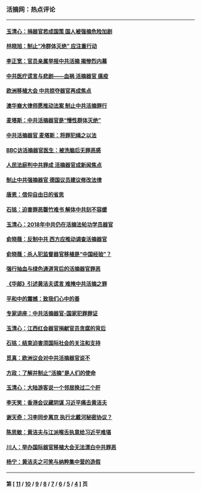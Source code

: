 ### 活摘网：热点评论
---
#### [玉清心：捐器官若成国策 国人被强摘危险加剧](../../pages/nf5879/n12802713.md?06070430) 
#### [林晓旭：制止“冷群体灭绝” 应注重行动](../../pages/nf5879/n12779736.md?06070430) 
#### [李正宽：官员亲属举报中共活摘 揭惨烈内幕](../../pages/nf5879/n12684490.md?06070430) 
#### [中共医疗谎言与悲剧——血祸 活摘器官 瘟疫](../../pages/nf5879/n12372103.md?06070430) 
#### [欧洲移植大会 中共掠夺器官再成焦点](../../pages/nf5879/n11538883.md?06070430) 
#### [澳华裔大律师愿推动法案 制止中共活摘罪行](../../pages/nf5879/n11377039.md?06070430) 
#### [麦塔斯：中共活摘器官是“慢性群体灭绝”](../../pages/nf5879/n11350529.md?06070430) 
#### [中共活摘器官 麦塔斯：将罪犯绳之以法](../../pages/nf5879/n11347973.md?06070430) 
#### [BBC访活摘器官医生：被洗脑后无罪恶感](../../pages/nf5879/n11335935.md?06070430) 
#### [人民法庭判中共罪成 活摘器官成新闻焦点](../../pages/nf5879/n11331578.md?06070430) 
#### [制止中共强摘器官 德国议员建议修改法律](../../pages/nf5879/n11249451.md?06070430) 
#### [唐恩：信仰自由日的省思](../../pages/nf5879/n11003525.md?06070430) 
#### [石铭：迫害罪恶罄竹难书  解体中共刻不容缓](../../pages/nf5879/n10942855.md?06070430) 
#### [玉清心：2018年中共仍在活摘法轮功学员器官](../../pages/nf5879/n10914646.md?06070430) 
#### [俞晓薇：反制中共 西方应推动调查活摘器官](../../pages/nf5879/n10794671.md?06070430) 
#### [俞晓薇：杀人犯监督器官移植是“中国经验”？](../../pages/nf5879/n10466427.md?06070430) 
#### [强行抽血与绿色通道背后的活摘器官罪恶](../../pages/nf5879/n10004708.md?06070430) 
#### [《华邮》引述黄洁夫谎言 难掩中共活摘之罪](../../pages/nf5879/n9642309.md?06070430) 
#### [平和中的震撼：致我们心中的善](../../pages/nf5879/n9021123.md?06070430) 
#### [专家讲座：中共活摘器官-国家犯罪罪证](../../pages/nf5879/n8828153.md?06070430) 
#### [玉清心：江西红会器官捐献官员贪腐的背后](../../pages/nf5879/n8522122.md?06070430) 
#### [石铭：结束迫害须国际社会的关注和支持](../../pages/nf5879/n8443497.md?06070430) 
#### [觅真：欧洲议会对中共活摘器官说不](../../pages/nf5879/n8337486.md?06070430) 
#### [方政：了解并制止“活摘”是人们的使命](../../pages/nf5879/n8329214.md?06070430) 
#### [玉清心：大陆游客说一个邻居换过二个肝](../../pages/nf5879/n8291404.md?06070430) 
#### [李天笑：香港会议藏阴谋 习近平痛击黄洁夫](../../pages/nf5879/n8241459.md?06070430) 
#### [谢天奇：习李同步离京 执行北戴河秘密协议？](../../pages/nf5879/n8230418.md?06070430) 
#### [陈思敏：黄洁夫与江派喉舌执意给习近平难堪](../../pages/nf5879/n8222166.md?06070430) 
#### [川人：举办国际器官移植大会无法漂白中共罪恶](../../pages/nf5879/n8221121.md?06070430) 
#### [杨宁：黄洁夫之可笑与纳粹集中营的造假](../../pages/nf5879/n8219897.md?06070430) 

---
#### 第 [ [11](./11.md?06070430) / [10](./10.md?06070430) / [9](./9.md?06070430) / [8](./8.md?06070430) / [7](./7.md?06070430) / [6](./6.md?06070430) / [5](./5.md?06070430) / [4](./4.md?06070430) ] 页
